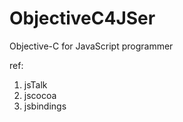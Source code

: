 ObjectiveC4JSer
===============

Objective-C for JavaScript programmer

ref:
1. jsTalk
2. jscocoa
3. jsbindings
